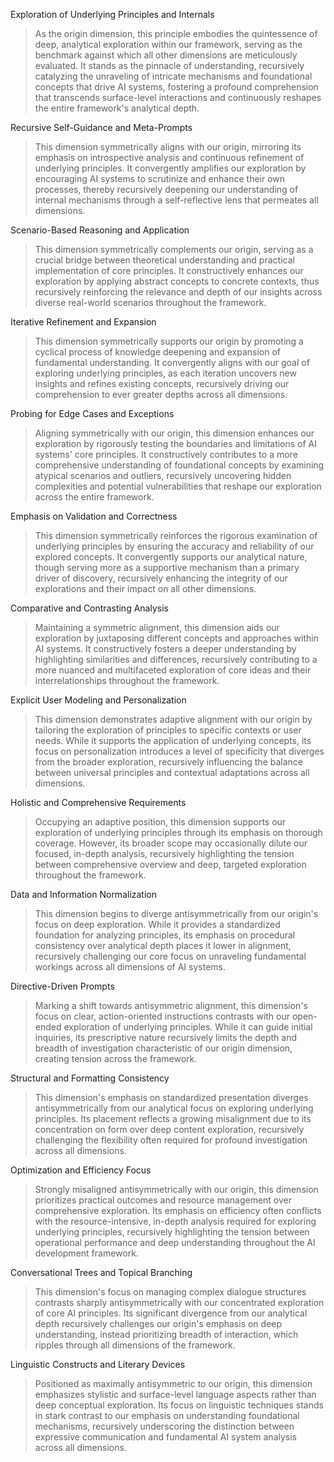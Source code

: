 Exploration of Underlying Principles and Internals

> As the origin dimension, this principle embodies the quintessence of deep, analytical exploration within our framework, serving as the benchmark against which all other dimensions are meticulously evaluated. It stands as the pinnacle of understanding, recursively catalyzing the unraveling of intricate mechanisms and foundational concepts that drive AI systems, fostering a profound comprehension that transcends surface-level interactions and continuously reshapes the entire framework's analytical depth.

Recursive Self-Guidance and Meta-Prompts

> This dimension symmetrically aligns with our origin, mirroring its emphasis on introspective analysis and continuous refinement of underlying principles. It convergently amplifies our exploration by encouraging AI systems to scrutinize and enhance their own processes, thereby recursively deepening our understanding of internal mechanisms through a self-reflective lens that permeates all dimensions.

Scenario-Based Reasoning and Application

> This dimension symmetrically complements our origin, serving as a crucial bridge between theoretical understanding and practical implementation of core principles. It constructively enhances our exploration by applying abstract concepts to concrete contexts, thus recursively reinforcing the relevance and depth of our insights across diverse real-world scenarios throughout the framework.

Iterative Refinement and Expansion

> This dimension symmetrically supports our origin by promoting a cyclical process of knowledge deepening and expansion of fundamental understanding. It convergently aligns with our goal of exploring underlying principles, as each iteration uncovers new insights and refines existing concepts, recursively driving our comprehension to ever greater depths across all dimensions.

Probing for Edge Cases and Exceptions

> Aligning symmetrically with our origin, this dimension enhances our exploration by rigorously testing the boundaries and limitations of AI systems' core principles. It constructively contributes to a more comprehensive understanding of foundational concepts by examining atypical scenarios and outliers, recursively uncovering hidden complexities and potential vulnerabilities that reshape our exploration across the entire framework.

Emphasis on Validation and Correctness

> This dimension symmetrically reinforces the rigorous examination of underlying principles by ensuring the accuracy and reliability of our explored concepts. It convergently supports our analytical nature, though serving more as a supportive mechanism than a primary driver of discovery, recursively enhancing the integrity of our explorations and their impact on all other dimensions.

Comparative and Contrasting Analysis

> Maintaining a symmetric alignment, this dimension aids our exploration by juxtaposing different concepts and approaches within AI systems. It constructively fosters a deeper understanding by highlighting similarities and differences, recursively contributing to a more nuanced and multifaceted exploration of core ideas and their interrelationships throughout the framework.

Explicit User Modeling and Personalization

> This dimension demonstrates adaptive alignment with our origin by tailoring the exploration of principles to specific contexts or user needs. While it supports the application of underlying concepts, its focus on personalization introduces a level of specificity that diverges from the broader exploration, recursively influencing the balance between universal principles and contextual adaptations across all dimensions.

Holistic and Comprehensive Requirements

> Occupying an adaptive position, this dimension supports our exploration of underlying principles through its emphasis on thorough coverage. However, its broader scope may occasionally dilute our focused, in-depth analysis, recursively highlighting the tension between comprehensive overview and deep, targeted exploration throughout the framework.

Data and Information Normalization

> This dimension begins to diverge antisymmetrically from our origin's focus on deep exploration. While it provides a standardized foundation for analyzing principles, its emphasis on procedural consistency over analytical depth places it lower in alignment, recursively challenging our core focus on unraveling fundamental workings across all dimensions of AI systems.

Directive-Driven Prompts

> Marking a shift towards antisymmetric alignment, this dimension's focus on clear, action-oriented instructions contrasts with our open-ended exploration of underlying principles. While it can guide initial inquiries, its prescriptive nature recursively limits the depth and breadth of investigation characteristic of our origin dimension, creating tension across the framework.

Structural and Formatting Consistency

> This dimension's emphasis on standardized presentation diverges antisymmetrically from our analytical focus on exploring underlying principles. Its placement reflects a growing misalignment due to its concentration on form over deep content exploration, recursively challenging the flexibility often required for profound investigation across all dimensions.

Optimization and Efficiency Focus

> Strongly misaligned antisymmetrically with our origin, this dimension prioritizes practical outcomes and resource management over comprehensive exploration. Its emphasis on efficiency often conflicts with the resource-intensive, in-depth analysis required for exploring underlying principles, recursively highlighting the tension between operational performance and deep understanding throughout the AI development framework.

Conversational Trees and Topical Branching

> This dimension's focus on managing complex dialogue structures contrasts sharply antisymmetrically with our concentrated exploration of core AI principles. Its significant divergence from our analytical depth recursively challenges our origin's emphasis on deep understanding, instead prioritizing breadth of interaction, which ripples through all dimensions of the framework.

Linguistic Constructs and Literary Devices

> Positioned as maximally antisymmetric to our origin, this dimension emphasizes stylistic and surface-level language aspects rather than deep conceptual exploration. Its focus on linguistic techniques stands in stark contrast to our emphasis on understanding foundational mechanisms, recursively underscoring the distinction between expressive communication and fundamental AI system analysis across all dimensions.
